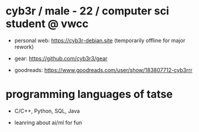# cyb3r / male - 22 / computer sci student @ vwcc
* personal web: https://cyb3r-debian.site (temporarily offline for major rework)

* gear: https://github.com/cyb3r3/gear

* goodreads: https://www.goodreads.com/user/show/183807712-cyb3rrr
# programming languages of tatse 
- C/C++, Python, SQL, Java

- leanring about ai/ml for fun

